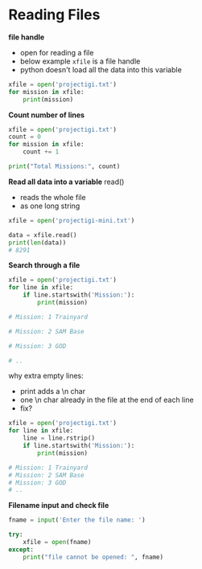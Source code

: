 # Reading Files

**file handle**
- open for reading a file
- below example `xfile` is a file handle
- python doesn't load all the data into this variable

```python
xfile = open('projectigi.txt')
for mission in xfile:
    print(mission)
```

**Count number of lines**
```python
xfile = open('projectigi.txt')
count = 0
for mission in xfile:
    count += 1

print("Total Missions:", count)
```

**Read all data into a variable**
read()
- reads the whole file
- as one long string

```python
xfile = open('projectigi-mini.txt')

data = xfile.read()
print(len(data))
# 8291
```

**Search through a file**
```python
xfile = open('projectigi.txt')
for line in xfile:
    if line.startswith('Mission:'):
        print(mission)

# Mission: 1 Trainyard

# Mission: 2 SAM Base

# Mission: 3 GOD

# ..
```
why extra empty lines:
- print adds a \n char
- one \n char already in the file at the end of each line
- fix?

```python
xfile = open('projectigi.txt')
for line in xfile:
    line = line.rstrip()
    if line.startswith('Mission:'):
        print(mission)

# Mission: 1 Trainyard
# Mission: 2 SAM Base
# Mission: 3 GOD
# ..
```

**Filename input and check file**
```python
fname = input('Enter the file name: ')

try:
    xfile = open(fname)
except:
    print("file cannot be opened: ", fname)
```